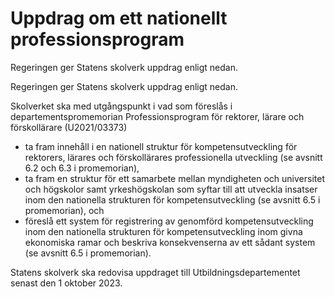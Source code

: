 # Uppdrag om ett nationellt professionsprogram

Regeringen ger Statens skolverk uppdrag enligt nedan.

Regeringen ger Statens skolverk uppdrag enligt nedan.

Skolverket ska med utgångspunkt i vad som föreslås i departementspromemorian Professionsprogram för rektorer, lärare och förskollärare (U2021/03373)

* ta fram innehåll i en nationell struktur för kompetensutveckling för
rektorers, lärares och förskollärares professionella utveckling (se avsnitt 6.2 och 6.3 i promemorian),
* ta fram en struktur för ett samarbete mellan myndigheten och universitet och högskolor samt yrkeshögskolan som syftar till att utveckla insatser inom den nationella strukturen för kompetensutveckling (se avsnitt 6.5 i promemorian), och
* föreslå ett system för registrering av genomförd kompetensutveckling inom den nationella strukturen för kompetensutveckling inom givna ekonomiska ramar och beskriva konsekvenserna av ett sådant system (se avsnitt 6.5 i promemorian).

Statens skolverk ska redovisa uppdraget till Utbildningsdepartementet senast den 1 oktober 2023.
